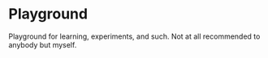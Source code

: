# Playground
Playground for learning, experiments, and such. Not at all recommended to anybody but myself.
